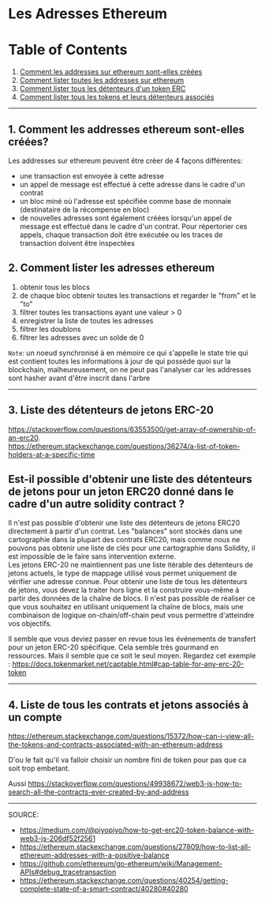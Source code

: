 
# Les Adresses Ethereum 


# Table of Contents
1. [Comment les addresses sur ethereum sont-elles créées](#methodes-d'acces-aux-transactions)
2. [Comment lister toutes les addresses sur ethereum](#methodes-d'acces-aux-transactions)
3. [Comment lister tous les détenteurs d'un token ERC](#methodes-d'acces-aux-transactions)
4. [Comment lister tous les tokens et leurs détenteurs associés](#methodes-d'acces-aux-transactions)

---

## 1. Comment les addresses ethereum sont-elles créées?

Les addresses sur ethereum peuvent être créer de 4 façons différentes:
- une transaction est envoyée à cette adresse
- un appel de message est effectué à cette adresse dans le cadre d'un contrat
- un bloc miné où l'adresse est spécifiée comme base de monnaie (destinataire de la récompense en bloc)
- de nouvelles adresses sont également créées lorsqu'un appel de message est effectué dans le cadre d'un contrat. Pour répertorier ces appels, chaque transaction doit être exécutée ou les traces de transaction doivent être inspectées


## 2. Comment lister les adresses ethereum

1. obtenir tous les blocs
2. de chaque bloc obtenir toutes les transactions et regarder le "from" et le "to"
3. filtrer toutes les transactions ayant une valeur > 0
4. enregistrer la liste de toutes les adresses
5. filtrer les doublons
6. filtrer les adresses avec un solde de 0


`Note`:
un noeud synchronisé à en mémoire ce qui s'appelle le state trie qui est contient toutes les informations à jour de qui possède quoi sur la blockchain, malheureusement, 
on ne peut pas l'analyser car les addresses sont hasher avant d'être inscrit dans l'arbre

---

## 3. Liste des détenteurs de jetons ERC-20 

https://stackoverflow.com/questions/63553500/get-array-of-ownership-of-an-erc20.  
https://ethereum.stackexchange.com/questions/36274/a-list-of-token-holders-at-a-specific-time

## Est-il possible d'obtenir une liste des détenteurs de jetons pour un jeton ERC20 donné dans le cadre d'un autre solidity contract ?  

Il n'est pas possible d'obtenir une liste des détenteurs de jetons ERC20 directement à partir d'un contrat.  Les "balances" sont stockés dans une cartographie dans la plupart des contrats ERC20, mais comme nous ne pouvons pas obtenir une liste de clés pour une cartographie dans Solidity, il est impossible de le faire sans intervention externe.  
Les jetons ERC-20 ne maintiennent pas une liste itérable des détenteurs de jetons actuels, le type de mappage utilisé vous permet uniquement de vérifier une adresse connue. Pour obtenir une liste de tous les détenteurs de jetons, vous devez la traiter hors ligne et la construire vous-même à partir des données de la chaîne de blocs. Il n'est pas possible de réaliser ce que vous souhaitez en utilisant uniquement la chaîne de blocs, mais une combinaison de logique on-chain/off-chain peut vous permettre d'atteindre vos objectifs.  

Il semble que vous deviez passer en revue tous les événements de transfert pour un jeton ERC-20 spécifique. Cela semble très gourmand en ressources. Mais il semble que ce soit le seul moyen. Regardez cet exemple :
https://docs.tokenmarket.net/captable.html#cap-table-for-any-erc-20-token

---

## 4. Liste de tous les contrats et jetons associés à un compte

https://ethereum.stackexchange.com/questions/15372/how-can-i-view-all-the-tokens-and-contracts-associated-with-an-ethereum-address

D'ou le fait qu'il va falloir choisir un nombre fini de token pour pas que ca soit trop embetant.

Aussi https://stackoverflow.com/questions/49938672/web3-js-how-to-search-all-the-contracts-ever-created-by-and-address

---

SOURCE:
- https://medium.com/@piyopiyo/how-to-get-erc20-token-balance-with-web3-js-206df52f2561
- https://ethereum.stackexchange.com/questions/27809/how-to-list-all-ethereum-addresses-with-a-positive-balance
- https://github.com/ethereum/go-ethereum/wiki/Management-APIs#debug_tracetransaction
- https://ethereum.stackexchange.com/questions/40254/getting-complete-state-of-a-smart-contract/40280#40280

